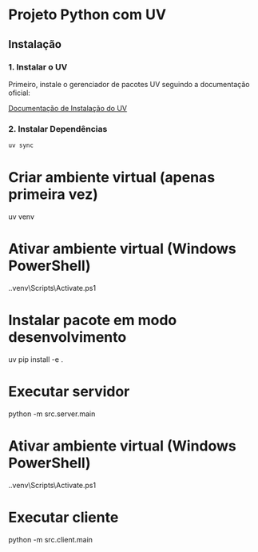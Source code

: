 # Projeto Python com UV

## Instalação

### 1. Instalar o UV

Primeiro, instale o gerenciador de pacotes UV seguindo a documentação oficial:

[Documentação de Instalação do UV](https://astral.sh/docs/uv#installation)

### 2. Instalar Dependências

```bash
uv sync
```

# Criar ambiente virtual (apenas primeira vez)
uv venv

# Ativar ambiente virtual (Windows PowerShell)
.\.venv\Scripts\Activate.ps1

# Instalar pacote em modo desenvolvimento
uv pip install -e .

# Executar servidor
python -m src.server.main

# Ativar ambiente virtual (Windows PowerShell)
.\.venv\Scripts\Activate.ps1

# Executar cliente
python -m src.client.main